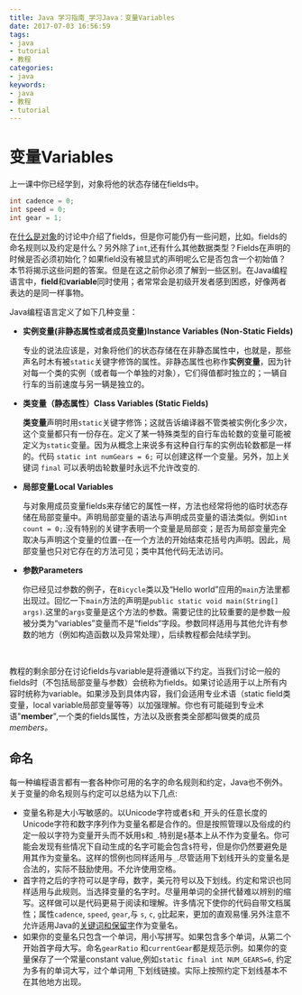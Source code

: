 ```yaml
---
title: Java 学习指南_学习Java：变量Variables
date: 2017-07-03 16:56:59
tags: 
- java
- tutorial
- 教程
categories:
- java	
keywords:
- java
- 教程
- tutorial
---
```


# 变量Variables

上一课中你已经学到，对象将他的状态存储在fields中。

```java
int cadence = 0;
int speed = 0;
int gear = 1;
```

在[什么是对象]()的讨论中介绍了fields，但是你可能仍有一些问题，比如。fields的命名规则以及约定是什么？另外除了`int`,还有什么其他数据类型？Fields在声明的时候是否必须初始化？如果field没有被显式的声明呢么它是否包含一个初始值？本节将揭示这些问题的答案。但是在这之前你必须了解到一些区别。在Java编程语言中，**field**和**variable**同时使用；者常常会是初级开发者感到困惑，好像两者表达的是同一样事物。

Java编程语言定义了如下几种变量：

- **实例变量(非静态属性或者成员变量)Instance Variables (Non-Static Fields)** 

  专业的说法应该是，对象将他们的状态存储在在非静态属性中，也就是，那些声名时木有被`static`关键字修饰的属性。非静态属性也称作**实例变量**，因为针对每一个类的实例（或者每一个单独的对象），它们得值都时独立的；一辆自行车的当前速度与另一辆是独立的。

- **类变量（静态属性）Class Variables (Static Fields)**

  **类变量**声明时用`static`关键字修饰；这就告诉编译器不管类被实例化多少次，这个变量都只有一份存在。定义了某一特殊类型的自行车齿轮数的变量可能被定义为`static`变量。因为从概念上来说多有这种自行车的实例齿轮数都是一样的。代码 `static int numGears = 6;` 可以创建这样一个变量。另外，加上关键词 `final` 可以表明齿轮数量时永远不允许改变的.

- **局部变量Local Variables** 

  与对象用成员变量fields来存储它的属性一样，方法也经常将他的临时状态存储在局部变量中。声明局部变量的语法与声明成员变量的语法类似。例如`int count = 0;`.没有特别的关键字表明一个变量是局部变；是否为局部变量完全取决与声明这个变量的位置--在一个方法的开始结束花括号内声明。因此，局部变量也只对它存在的方法可见；类中其他代码无法访问。

- **参数Parameters** 

  你已经见过参数的例子，在`Bicycle`类以及“Hello world”应用的`main`方法里都出现过。回忆一下`main`方法的声明是`public static void main(String[] args)`.这里的`args`变量是这个方法的参数。需要记住的比较重要的是参数一般被分类为“variables”变量而不是“fields“字段。参数同样适用与其他允许有参数的地方（例如构造函数以及异常处理），后续教程都会陆续学到。

  ​

教程的剩余部分在讨论fields与variable是将遵循以下约定。当我们讨论一般的fields时（不包括局部变量与参数）会统称为fields。如果讨论适用于以上所有内容时统称为variable。如果涉及到具体内容，我们会适用专业术语（static field类变量，local variable局部变量等等）以加强理解。你也有可能碰到专业术语"**member**",一个类的fields属性，方法以及嵌套类全部都叫做类的成员*members。*

## 命名

每一种编程语言都有一套各种你可用的名字的命名规则和约定，Java也不例外。关于变量的命名规则与约定可以总结为以下几点:

- 变量名称是大小写敏感的。以Unicode字符或者`$`和`_`开头的任意长度的Unicode字符和数字序列作为变量名都是合作的。但是按照管理以及俗成的约定一般以字符为变量开头而不妖用`$`和`_`.特别是`$`基本上从不作为变量名。你可能会发现有些情况下自动生成的名字可能会包含`$`符号，但是你仍然要避免是用其作为变量名。这样的惯例也同样适用与`_`.尽管适用下划线开头的变量名是合法的，实际不鼓励使用。不允许使用空格。
- 首字符之后的字符可以是字母，数字，美元符号以及下划线。约定和常识也同样适用与此规则。当选择变量的名字时。尽量用单词的全拼代替难以辨别的缩写。这样做可以是代码更易于阅读和理解。许多情况下使你的代码自带文档属性；属性`cadence`, `speed`,  `gear`,与 `s`, `c`,  `g`比起来，更加的直观易懂.另外注意不允许适用Java的[关键词和保留字](http://docs.oracle.com/javase/tutorial/java/nutsandbolts/_keywords.html)作为变量名。
- 如果你的变量名只包含一个单词，用小写拼写。如果包含多个单词，从第二个开始首字母大写。命名`gearRatio` 和`currentGear`都是规范示例。如果你的变量保存了一个常量constant value,例如`static final int NUM_GEARS=6`, 约定为多有的单词大写，过个单词用`_`下划线链接。实际上按照约定下划线基本不在其他地方出现。